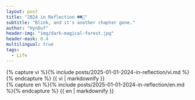 ```yaml
---
layout: post
title: "2024 in Reflection 🛤️🌟"
subtitle: "Blink, and it's another chapter gone."
author: "HynDuf"
header-img: "img/dark-magical-forest.jpg"
header-mask: 0.4
multilingual: true
tags:
  - Life
---
```


<!-- Vietnamese Version -->
<div class="vi post-container">
    {% capture vi %}{% include posts/2025-01-01-2024-in-reflection/vi.md %}{% endcapture %}
    {{ vi | markdownify }}
</div>

<!-- English Version -->
<div class="en post-container">
    {% capture en %}{% include posts/2025-01-01-2024-in-reflection/en.md %}{% endcapture %}
    {{ en | markdownify }}
</div>

